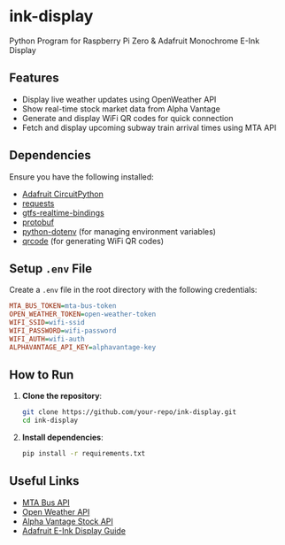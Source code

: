 # ink-display

Python Program for Raspberry Pi Zero & Adafruit Monochrome E-Ink Display

## Features

- Display live weather updates using OpenWeather API
- Show real-time stock market data from Alpha Vantage
- Generate and display WiFi QR codes for quick connection
- Fetch and display upcoming subway train arrival times using MTA API

## Dependencies

Ensure you have the following installed:

- [Adafruit CircuitPython](https://learn.adafruit.com/circuitpython-on-raspberrypi-linux/installing-circuitpython-on-raspberry-pi)
- [requests](https://pypi.org/project/requests/)
- [gtfs-realtime-bindings](https://pypi.org/project/gtfs-realtime-bindings/)
- [protobuf](https://pypi.org/project/protobuf/)
- [python-dotenv](https://pypi.org/project/python-dotenv/) (for managing environment variables)
- [qrcode](https://pypi.org/project/qrcode/) (for generating WiFi QR codes)

## Setup `.env` File

Create a `.env` file in the root directory with the following credentials:

```ini
MTA_BUS_TOKEN=mta-bus-token
OPEN_WEATHER_TOKEN=open-weather-token
WIFI_SSID=wifi-ssid
WIFI_PASSWORD=wifi-password
WIFI_AUTH=wifi-auth
ALPHAVANTAGE_API_KEY=alphavantage-key
```

## How to Run

1. **Clone the repository**:

   ```sh
   git clone https://github.com/your-repo/ink-display.git
   cd ink-display
   ```

2. **Install dependencies**:

   ```sh
   pip install -r requirements.txt
   ```

## Useful Links

- [MTA Bus API](https://bustime.mta.info/wiki/Developers/Index)
- [Open Weather API](https://openweathermap.org/api)
- [Alpha Vantage Stock API](https://www.alphavantage.co/)
- [Adafruit E-Ink Display Guide](https://learn.adafruit.com/adafruit-eink-display-breakouts/)
